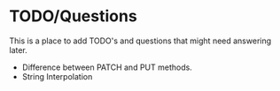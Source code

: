# TODO/Questions

This is a place to add TODO's and questions that might need answering later.

* Difference between PATCH and PUT methods.
* String Interpolation

